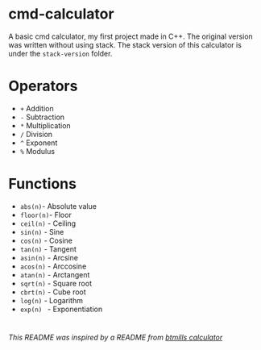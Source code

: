 # cmd-calculator

A basic cmd calculator, my first project made in C++. The original version was written without using stack. The stack version of this calculator is under the `stack-version` folder.

# Operators

* `+` Addition
* `-` Subtraction
* `*` Multiplication
* `/` Division
* `^` Exponent
* `%` Modulus

# Functions

* `abs(n)`- Absolute value
* `floor(n)`- Floor
* `ceil(n)` - Ceiling
* `sin(n)` - Sine
* `cos(n)` - Cosine
* `tan(n)` - Tangent
* `asin(n)` - Arcsine
* `acos(n)` - Arccosine
* `atan(n)` - Arctangent
* `sqrt(n)` - Square root
* `cbrt(n)` - Cube root
* `log(n)` - Logarithm
* `exp(n) ` - Exponentiation 
#
###### This README was inspired by a README from [btmills calculator](https://github.com/btmills/calculator)
